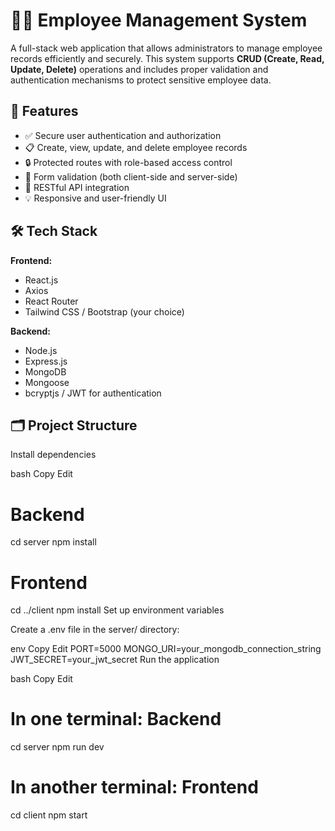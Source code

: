 # 🧑‍💼 Employee Management System

A full-stack web application that allows administrators to manage employee records efficiently and securely. This system supports **CRUD (Create, Read, Update, Delete)** operations and includes proper validation and authentication mechanisms to protect sensitive employee data.

## 🚀 Features

- ✅ Secure user authentication and authorization
- 📋 Create, view, update, and delete employee records
- 🔒 Protected routes with role-based access control
- 🧾 Form validation (both client-side and server-side)
- 📂 RESTful API integration
- 💡 Responsive and user-friendly UI

## 🛠️ Tech Stack

**Frontend:**
- React.js
- Axios
- React Router
- Tailwind CSS / Bootstrap (your choice)

**Backend:**
- Node.js
- Express.js
- MongoDB
- Mongoose
- bcryptjs / JWT for authentication

## 🗂️ Project Structure

Install dependencies

bash
Copy
Edit
# Backend
cd server
npm install

# Frontend
cd ../client
npm install
Set up environment variables

Create a .env file in the server/ directory:

env
Copy
Edit
PORT=5000
MONGO_URI=your_mongodb_connection_string
JWT_SECRET=your_jwt_secret
Run the application

bash
Copy
Edit
# In one terminal: Backend
cd server
npm run dev

# In another terminal: Frontend
cd client
npm start
